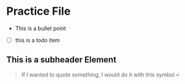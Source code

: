# Practice File

- This is a bullet point

- [ ] this is a todo item

## This is a subheader Element

> If I wanted to quote something, I would do it with this symbol <
